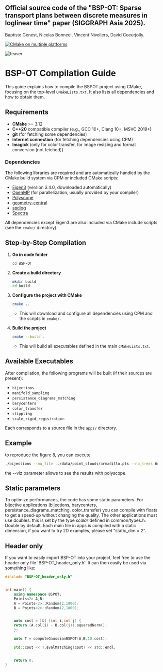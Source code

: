 ## Official source code of the "BSP-OT: Sparse transport plans between discrete measures in loglinear time" paper (SIGGRAPH Asia 2025). 
Baptiste Genest, Nicolas Bonneel, Vincent Nivoliers, David Coeurjolly.

[![CMake on multiple platforms](https://github.com/baptiste-genest/BSP-OT/actions/workflows/cmake-multi-platform.yml/badge.svg)](https://github.com/baptiste-genest/BSP-OT/actions/workflows/cmake-multi-platform.yml)

![teaser](https://github.com/baptiste-genest/BSP-OT/blob/main/teaser.jpg)

# BSP-OT Compilation Guide

This guide explains how to compile the BSPOT project using CMake, focusing on the top-level `CMakeLists.txt`. It also lists all dependencies and how to obtain them.

## Requirements

- **CMake** >= 3.12
- **C++20** compatible compiler (e.g., GCC 10+, Clang 10+, MSVC 2019+)
- **git** (for fetching some dependencies)
- **Internet connection** (for fetching dependencies using CPM)
- **Imagick** (only for color transfer, for image resizing and format conversion (not fetched))

### Dependencies

The following libraries are required and are automatically handled by the CMake build system via CPM or included CMake scripts:

- [Eigen3](https://gitlab.com/libeigen/eigen) (version 3.4.0, downloaded automatically)
- [OpenMP](https://www.openmp.org/) (for parallelization, usually provided by your compiler)
- [Polyscope](https://github.com/nmwsharp/polyscope)
- [geometry-central](https://github.com/nmwsharp/geometry-central)
- [spdlog](https://github.com/gabime/spdlog)
- [Spectra](https://github.com/yixuan/spectra)

All dependencies except Eigen3 are also included via CMake include scripts (see the `cmake/` directory).

## Step-by-Step Compilation

1. **Go in code folder**
   ```bash
   cd BSP-OT
   ```

2. **Create a build directory**
   ```bash
   mkdir build
   cd build
   ```

3. **Configure the project with CMake**
   ```bash
   cmake ..
   ```
   - This will download and configure all dependencies using CPM and the scripts in `cmake/`.

4. **Build the project**
   ```bash
   cmake --build .
   ```
   - This will build all executables defined in the main `CMakeLists.txt`.

## Available Executables

After compilation, the following programs will be built (if their sources are present):

- `bijections`
- `manifold_sampling`
- `persistance_diagrams_matching`
- `barycenters`
- `color_transfer`
- `stippling`
- `scale_rigid_registration`

Each corresponds to a source file in the `apps/` directory.

## Example

to reproduce the figure 8, you can execute
```bash
./bijections --mu_file ../data/point_clouds/armadillo.pts --nb_trees 64 --viz
```

the --viz parameter allows to see the results with polyscope.

## Static parameters

To optimize performances, the code has some static parameters. For bijective applications (bijections, barycenters, persistance_diagrams_matching, color_transfer) you can compile with floats to get a speed-up without changing the quality. The other applications must use doubles. this is set by the type *scalar* defined in common/types.h. Double by default. Each main file in apps is compiled with a static dimension, if you want to try 2D examples, please set "static_dim = 2".

## Header only

If you want to easily import BSP-OT into your project, feel free to use the header only file 'BSP-OT_header_only.h'. It can then easily be used via something like:

```cpp
#include "BSP-OT_header_only.h"


int main() {
	using namespace BSPOT;
	Points<2> A,B;
	A = Points<2>::Random(2,1000);
	B = Points<2>::Random(2,1000);


	auto cost = [&] (int i,int j) {
	return (A.col(i) - B.col(j)).squaredNorm();
	};

	auto T = computeGaussianBSPOT(A,B,10,cost);

	std::cout << T.evalMatching(cost) << std::endl;


	return 0;
}

```


